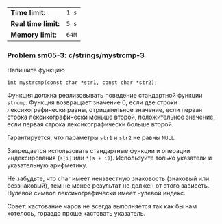 |                      |       |
|----------------------|-------|
| **Time limit:**      | `1 s` |
| **Real time limit:** | `5 s` |
| **Memory limit:**    | `64M` |


### Problem sm05-3: c/strings/mystrcmp-3

Напишите функцию

    
    
    int mystrcmp(const char *str1, const char *str2);

Функция должна реализовывать поведение стандартной функции `strcmp`. Функция возвращает значение 0,
если две строки лексикографически равны, отрицательное значение, если первая строка
лексикографически меньше второй, положительное значение, если первая строка лексикографически больше
второй.

Гарантируется, что параметры `str1` и `str2` не равны `NULL`.

Запрещается использовать стандартные функции и операции индексирования (`s[i]` или `*(s + i)`).
Используйте только указатели и указательную арифметику.

Не забудьте, что char имеет неизвестную знаковость (знаковый или беззнаковый), тем не менее
результат не должен от этого зависеть. Нулевой символ лексикографически имеет нулевой индекс.

Совет: кастование чаров не всегда выполняется так как бы нам хотелось, гораздо проще кастовать
указатель.

